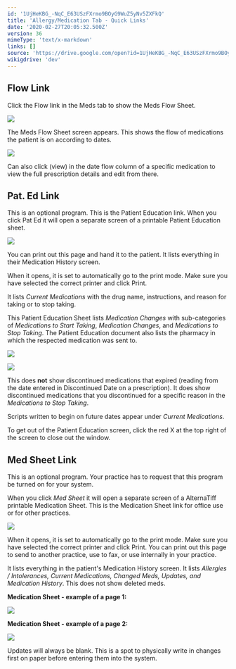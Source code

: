 ```yaml
---
id: '1UjHeKBG_-NqC_E63USzFXrmo9BOyG9WuZ5yNv5ZXFkQ'
title: 'Allergy/Medication Tab - Quick Links'
date: '2020-02-27T20:05:32.500Z'
version: 36
mimeType: 'text/x-markdown'
links: []
source: 'https://drive.google.com/open?id=1UjHeKBG_-NqC_E63USzFXrmo9BOyG9WuZ5yNv5ZXFkQ'
wikigdrive: 'dev'
---
```

## Flow Link

Click the Flow link in the Meds tab to show the Meds Flow Sheet.

![](../allergy-medication-tab-quick-links.assets/b4ec488781ad17ecd95455860cf02b9f.png)

The Meds Flow Sheet screen appears. This shows the flow of medications the patient is on according to dates.

![](../allergy-medication-tab-quick-links.assets/65691d7198e0aedebf64c3008758b813.png)

Can also click (view) in the date flow column of a specific medication to view the full prescription details and edit from there.

## Pat. Ed Link

This is an optional program. This is the Patient Education link. When you click Pat Ed it will open a separate screen of a printable Patient Education sheet.

![](../allergy-medication-tab-quick-links.assets/ec4a016c72e077755bc4e2decac06277.png)

You can print out this page and hand it to the patient. It lists everything in their Medication History screen.

When it opens, it is set to automatically go to the print mode. Make sure you have selected the correct printer and click Print.

It lists *Current Medications* with the drug name, instructions, and reason for taking or to stop taking.

This Patient Education Sheet lists *Medication Changes* with sub-categories of *Medications to Start Taking*, *Medication Changes*, and *Medications to Stop Taking*. The Patient Education document also lists the pharmacy in which the respected medication was sent to.

![](../allergy-medication-tab-quick-links.assets/930efaac7f50f4f9c639e108f9b114d8.png)

![](../allergy-medication-tab-quick-links.assets/7bd710c5eb077c34ae9a6dd4d71e55c0.png)

This does **not** show discontinued medications that expired (reading from the date entered in Discontinued Date on a prescription). It does show discontinued medications that you discontinued for a specific reason in the *Medications to Stop Taking*.

Scripts written to begin on future dates appear under *Current Medications*.

To get out of the Patient Education screen, click the red X at the top right of the screen to close out the window.

## Med Sheet Link

This is an optional program. Your practice has to request that this program be turned on for your system.

When you click *Med Sheet* it will open a separate screen of a AlternaTiff printable Medication Sheet. This is the Medication Sheet link for office use or for other practices.

![](../allergy-medication-tab-quick-links.assets/ec4a016c72e077755bc4e2decac06277.png)

When it opens, it is set to automatically go to the print mode. Make sure you have selected the correct printer and click Print. You can print out this page to send to another practice, use to fax, or use internally in your practice.

It lists everything in the patient's Medication History screen. It lists *Allergies / Intolerances, Current Medications, Changed Meds, Updates, and Medication History*. This does not show deleted meds.

**Medication Sheet - example of a page 1:**

![](../allergy-medication-tab-quick-links.assets/7bd2ff9203fc1d00ffcbc4c046709abd.png)

**Medication Sheet - example of a page 2:**

![](../allergy-medication-tab-quick-links.assets/87534fa53ca867dde9e65212fc8a9e6d.png)

Updates will always be blank. This is a spot to physically write in changes first on paper before entering them into the system.
